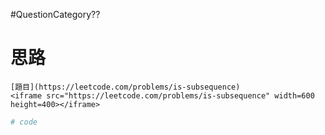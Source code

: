 #QuestionCategory??

# 思路

```ad-note
[題目](https://leetcode.com/problems/is-subsequence)
<iframe src="https://leetcode.com/problems/is-subsequence" width=600 height=400></iframe>
```

```ruby
# code
```